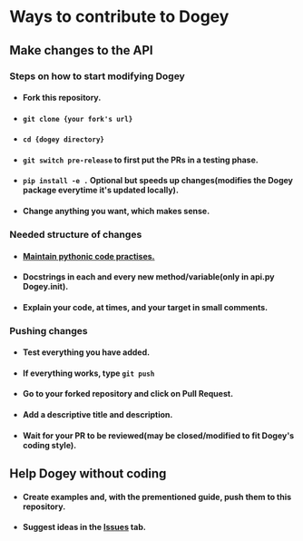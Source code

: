 # Ways to contribute to Dogey

## Make changes to the API

### Steps on how to start modifying Dogey

* #### Fork this repository.

* #### ```git clone {your fork's url}```

* #### ```cd {dogey directory}```

* #### ```git switch pre-release``` to first put the PRs in a testing phase.

* #### ```pip install -e .``` Optional but speeds up changes(modifies the Dogey package everytime it's updated locally).

* #### Change anything you want, which makes sense.

### Needed structure of changes

* #### [Maintain pythonic code practises.](https://www.codementor.io/blog/pythonic-code-6yxqdoktzt)

* #### Docstrings in each and every new method/variable(only in api.py Dogey.init).

* #### Explain your code, at times, and your target in small comments.

### Pushing changes

* #### Test everything you have added.

* #### If everything works, type ```git push```

* #### Go to your forked repository and click on Pull Request.

* #### Add a descriptive title and description.

* #### Wait for your PR to be reviewed(may be closed/modified to fit Dogey's coding style).

## Help Dogey without coding

* #### Create examples and, with the prementioned guide, push them to this repository.

* #### Suggest ideas in the [Issues](https://github.com/Shadofer/dogey/issues) tab.
